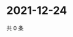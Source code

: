 # 2021-12-24

共 0 条

<!-- BEGIN WEIBO -->
<!-- 最后更新时间 Fri Dec 24 2021 18:17:09 GMT+0800 (China Standard Time) -->

<!-- END WEIBO -->
